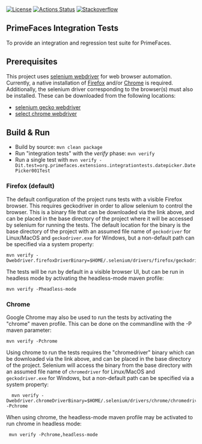 [![License](http://img.shields.io/:license-apache-blue.svg)](http://www.apache.org/licenses/LICENSE-2.0.html)
[![Actions Status](https://github.com/primefaces-extensions/primefaces-integration-tests/workflows/Java%20CI/badge.svg)](https://github.com/primefaces-extensions/primefaces-integration-tests/actions)
[![Stackoverflow](https://img.shields.io/badge/StackOverflow-primefaces-chocolate.svg)](https://stackoverflow.com/questions/tagged/primefaces-extensions)

PrimeFaces Integration Tests
----------------------------

To provide an integration and regression test suite for PrimeFaces.

## Prerequisites

This project uses [selenium webdriver](https://www.selenium.dev/) for web browser automation.  Currently, a native
installation of [Firefox](https://firefox.com/) and/or [Chrome](https://www.google.com/chrome/) is required.
Additionally, the selenium driver corresponding to the browser(s) must also be installed.  These can be downloaded
from the following locations:

- [selenium gecko webdriver](https://github.com/mozilla/geckodriver)
- [select chrome webdriver](https://chromedriver.chromium.org/)

## Build & Run
- Build by source: `mvn clean package`
- Run "integration tests" with the _verify_ phase: `mvn verify`
- Run a single test with `mvn verify -Dit.test=org.primefaces.extensions.integrationtests.datepicker.DatePicker001Test`

### Firefox (default)

The default configuration of the project runs tests with a visible Firefox browser.  This requires geckodriver in order
to allow selenium to control the browser.  This is a binary file that can be downloaded via the link above, and can be
placed in the base directory of the project where it will be accessed by selenium for running the tests.  The default
location for the binary is the base directory of the project with an assumed file name of `geckodriver`
for Linux/MacOS and `geckodriver.exe` for Windows, but a non-default path can be specified via a system property:

    mvn verify -Dwebdriver.firefoxDriverBinary=$HOME/.selenium/drivers/firefox/geckodriver
  
The tests will be run by default in a visible browser UI, but can be run in headless mode by activating the
headless-mode maven profile:

    mvn verify -Pheadless-mode
      
### Chrome

Google Chrome may also be used to run the tests by activating the "chrome" maven profile.  This can be done on the
commandline with the -P maven parameter:
 
    mvn verify -Pchrome
  
Using chrome to run the tests requires the "chromedriver" binary which can be downloaded via the link above, and can be
placed in the base directory of the project.  Selenium will access the binary from the base directory with an assumed
file name of `chromedriver` for Linux/MacOS and `geckodriver.exe` for Windows, but a non-default path can be specified
via a system property:
 
      mvn verify -Dwebdriver.chromeDriverBinary=$HOME/.selenium/drivers/chrome/chromedriver -Pchrome

When using chrome, the headless-mode maven profile may be activated to run chrome in headless mode:

     mvn verify -Pchrome,headless-mode
